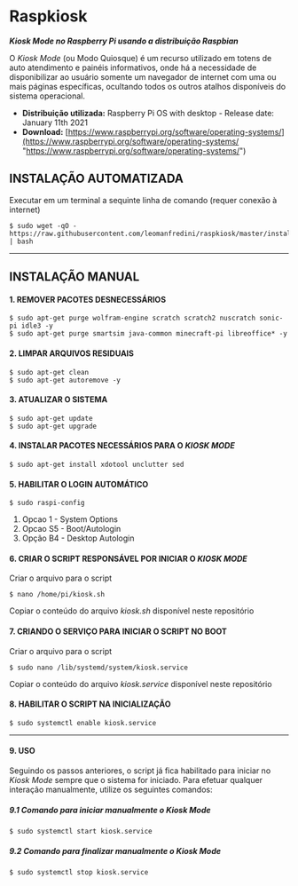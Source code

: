 # Raspkiosk
***Kiosk Mode no Raspberry Pi usando a distribuição Raspbian***

O *Kiosk Mode* (ou Modo Quiosque) é um recurso utilizado em totens de auto atendimento e painéis informativos, onde há a necessidade de disponibilizar ao usuário somente um navegador de internet com uma ou mais páginas específicas, ocultando todos os outros atalhos disponíveis do sistema operacional.

- **Distribuição utilizada:** Raspberry Pi OS with desktop - Release date: January 11th 2021
- **Download:** [https://www.raspberrypi.org/software/operating-systems/](https://www.raspberrypi.org/software/operating-systems/ "https://www.raspberrypi.org/software/operating-systems/")

## INSTALAÇÃO AUTOMATIZADA

Executar em um terminal a sequinte linha de comando (requer conexão à internet)


	$ sudo wget -qO - https://raw.githubusercontent.com/leomanfredini/raspkiosk/master/install.sh | bash

------------

## INSTALAÇÃO MANUAL


#### 1. REMOVER PACOTES DESNECESSÁRIOS


	$ sudo apt-get purge wolfram-engine scratch scratch2 nuscratch sonic-pi idle3 -y
	$ sudo apt-get purge smartsim java-common minecraft-pi libreoffice* -y


#### 2. LIMPAR ARQUIVOS RESIDUAIS

	$ sudo apt-get clean
	$ sudo apt-get autoremove -y


#### 3. ATUALIZAR O SISTEMA

	$ sudo apt-get update
	$ sudo apt-get upgrade


#### 4. INSTALAR PACOTES NECESSÁRIOS PARA O *KIOSK MODE*

	$ sudo apt-get install xdotool unclutter sed


#### 5. HABILITAR O LOGIN AUTOMÁTICO

	$ sudo raspi-config

1. Opcao 1 - System Options
2. Opcao S5 - Boot/Autologin
3. Opção B4 - Desktop Autologin


#### 6. CRIAR O SCRIPT RESPONSÁVEL POR INICIAR O *KIOSK MODE*

Criar o arquivo para o script

	$ nano /home/pi/kiosk.sh

Copiar o conteúdo do arquivo *kiosk.sh* disponível neste repositório

#### 7. CRIANDO O SERVIÇO PARA INICIAR O SCRIPT NO BOOT

Criar o arquivo para o script

	$ sudo nano /lib/systemd/system/kiosk.service

Copiar o conteúdo do arquivo *kiosk.service* disponível neste repositório

#### 8. HABILITAR O SCRIPT NA INICIALIZAÇÃO

	$ sudo systemctl enable kiosk.service


------------
#### 9. USO

Seguindo os passos anteriores, o script já fica habilitado para iniciar no *Kiosk Mode* sempre que o sistema for iniciado. Para efetuar qualquer interação manualmente, utilize os seguintes comandos:


##### 9.1 Comando para iniciar manualmente o Kiosk Mode

	$ sudo systemctl start kiosk.service

##### 9.2 Comando para finalizar manualmente o Kiosk Mode

	$ sudo systemctl stop kiosk.service
